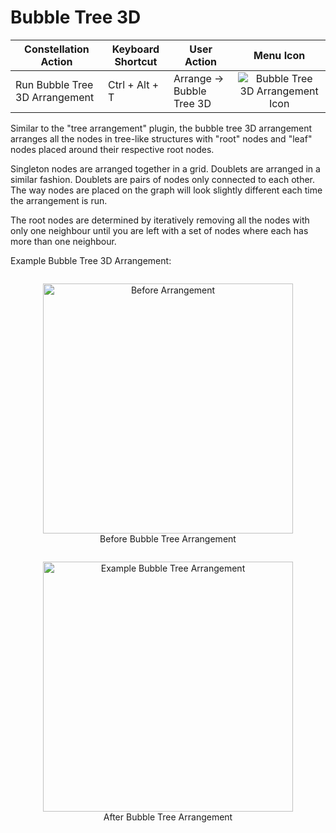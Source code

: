 # Bubble Tree 3D

<table class="table table-striped">
<thead>
<tr class="header">
<th>Constellation Action</th>
<th>Keyboard Shortcut</th>
<th>User Action</th>
<th style="text-align: center;">Menu Icon</th>
</tr>
</thead>
<tbody>
<tr class="odd">
<td>Run Bubble Tree 3D Arrangement</td>
<td>Ctrl + Alt + T</td>
<td>Arrange -&gt; Bubble Tree 3D</td>
<td style="text-align: center;"><img src="../ext/docs/CoreArrangementPlugins/src/au/gov/asd/tac/constellation/plugins/arrangements/resources/arrangeInTree3D.png" alt="Bubble Tree 3D Arrangement Icon" /></td>
</tr>
</tbody>
</table>

Similar to the "tree arrangement" plugin, the bubble tree 3D arrangement 
arranges all the nodes in tree-like structures with "root" nodes and "leaf" 
nodes placed around their respective root nodes.

Singleton nodes are arranged together in a
grid. Doublets are arranged in a similar fashion. Doublets are pairs of nodes 
only connected to each other. The way nodes are placed on the graph will look 
slightly different each time the arrangement is run.

The root nodes are determined by iteratively removing all the nodes with
only one neighbour until you are left with a set of nodes where each has
more than one neighbour.


Example Bubble Tree 3D Arrangement:

<div style="text-align: center">
    <figure style = "display: inline-block">
        <img height=400 src="../ext/docs/CoreArrangementPlugins/src/au/gov/asd/tac/constellation/plugins/arrangements/resources/beforeArrangement.png" alt="Before Arrangement" />
        <figcaption>Before Bubble Tree Arrangement</figcaption>
    </figure>
    <figure style = "display: inline-block">
        <img height=400 src="../ext/docs/CoreArrangementPlugins/src/au/gov/asd/tac/constellation/plugins/arrangements/resources/bubbleTreeArrangement.png" alt="Example Bubble Tree Arrangement" />
        <figcaption>After Bubble Tree Arrangement</figcaption>
    </figure>
</div>